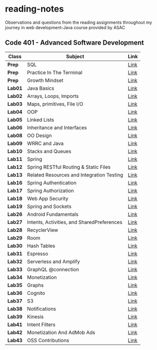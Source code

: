 
# reading-notes
Observations and questions from the reading assignments throughout my journey in web development-Java course provided by ASAC

## Code 401 - Advanced Software Development


| Class     | Subject   | Link                                                                                    |
|-----------|-----------|-----------------------------------------------------------------------------------------|
| **Prep**  | SQL       | [Link](https://baraahabusara.github.io/reading-notes/SQL/SQL)                           |
| **Prep**  | Practice In The Terminal | [Link](https://baraahabusara.github.io/reading-notes/TerminalPractice/TerminalPractice) |
| **Prep**  | Growth Mindset | [Link](https://baraahabusara.github.io/reading-notes/growthMindset/growthMindset)       |
| **Lab01** | Java Basics  | [Link](https://baraahabusara.github.io/reading-notes/Class01/readings-01)               |
| **Lab02** | Arrays, Loops, Imports| [Link](https://baraahabusara.github.io/reading-notes/Class02/readings-02)               |
| **Lab03** | Maps, primitives, File I/O| [Link](https://baraahabusara.github.io/reading-notes/Class03/readings-03)               |
| **Lab04** |OOP | [Link](https://baraahabusara.github.io/reading-notes/Class04/readings-04)               |
| **Lab05** |Linked Lists | [Link](https://baraahabusara.github.io/reading-notes/Class05/readings-05)               |
| **Lab06** |Inheritance and Interfaces | [Link](https://baraahabusara.github.io/reading-notes/Class06/readings-06)               |
| **Lab08** | OO Design | [Link](https://baraahabusara.github.io/reading-notes/Class08/readings-08)               |
| **Lab09** | WRRC and Java | [Link](https://baraahabusara.github.io/reading-notes/Class09/readings-09)               |
| **Lab10** | Stacks and Queues | [Link](https://baraahabusara.github.io/reading-notes/Class10/readings-10)               |
| **Lab11** | Spring | [Link](https://baraahabusara.github.io/reading-notes/Class11/readings-11)               |
| **Lab12** | Spring RESTful Routing & Static Files | [Link](https://baraahabusara.github.io/reading-notes/Class12/readings-12)               |
| **Lab13** | Related Resources and Integration Testing | [Link](https://baraahabusara.github.io/reading-notes/Class13/readings-13)               |
| **Lab16** | Spring Authentication | [Link](https://baraahabusara.github.io/reading-notes/Class16/readings-16)               |
| **Lab17** |  Spring Authorization | [Link](https://baraahabusara.github.io/reading-notes/Class17/readings-17)               |
| **Lab18** | Web App Security | [Link](https://baraahabusara.github.io/reading-notes/Class18/readings-18)               |
| **Lab19** |  Spring and Sockets| [Link](https://baraahabusara.github.io/reading-notes/Class19/readings-19)               |
| **Lab26** |  Android Fundamentals	| [Link](https://baraahabusara.github.io/reading-notes/Class26/readings-26)               |
| **Lab27** |   Intents, Activities, and SharedPreferences| [Link](https://baraahabusara.github.io/reading-notes/Class27/readings-27)               |
| **Lab28** | RecyclerView | [Link](https://baraahabusara.github.io/reading-notes/Class28/readings-28)               |
| **Lab29** | Room | [Link](https://baraahabusara.github.io/reading-notes/Class29/readings-29)               |
| **Lab30** | Hash Tables | [Link](https://baraahabusara.github.io/reading-notes/Class30/readings-30)               |
| **Lab31** | Espresso | [Link](https://baraahabusara.github.io/reading-notes/Class31/readings-31)               |
| **Lab32** | Serverless and Amplify | [Link](https://baraahabusara.github.io/reading-notes/Class32/readings-32)               |
| **Lab33** | GraphQL @connection | [Link](https://baraahabusara.github.io/reading-notes/Class33/readings-33)               |
| **Lab34** | Monetization | [Link](https://baraahabusara.github.io/reading-notes/Class34/readings-34)               |
| **Lab35** | Graphs | [Link](https://baraahabusara.github.io/reading-notes/Class35/readings-35)               |
| **Lab36** | Cognito | [Link](https://baraahabusara.github.io/reading-notes/Class36/readings-36)               |
| **Lab37** | S3 | [Link](https://baraahabusara.github.io/reading-notes/Class37/readings-37)               |
| **Lab38** | Notifications | [Link](https://baraahabusara.github.io/reading-notes/Class38/readings-38)               |
| **Lab39** | Kinesis | [Link](https://baraahabusara.github.io/reading-notes/Class39/readings-39)               |
| **Lab41** | Intent Filters | [Link](https://baraahabusara.github.io/reading-notes/Class41/readings-41)               |
| **Lab42** | Monetization And AdMob Ads | [Link](https://baraahabusara.github.io/reading-notes/Class42/readings-42)               |
| **Lab43** |  OSS Contributions | [Link](https://baraahabusara.github.io/reading-notes/Class43/readings-43)               |